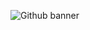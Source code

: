 
![Github banner](https://github.com/user-attachments/assets/48cdbada-0b2a-4bf0-bde6-f8f2f6ade4a7)


<!---
Jojoaventurier/Jojoaventurier is a ✨ special ✨ repository because its `README.md` (this file) appears on your GitHub profile.
You can click the Preview link to take a look at your changes.
--->

